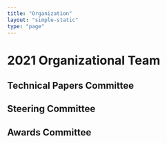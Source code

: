 ```yaml
---
title: "Organization"
layout: "simple-static"
type: "page"
---
```


# 2021 Organizational Team



## Technical Papers Committee

## Steering Committee

## Awards Committee
